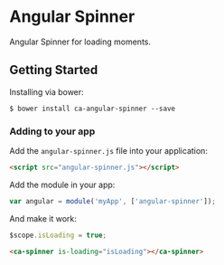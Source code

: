 # Angular Spinner

Angular Spinner for loading moments.

## Getting Started

Installing via bower:

```
$ bower install ca-angular-spinner --save
```

### Adding to your app

Add the `angular-spinner.js` file into your application:

```html
<script src="angular-spinner.js"></script>
```

Add the module in your app:

```js
var angular = module('myApp', ['angular-spinner']);
```

And make it work:

```js
$scope.isLoading = true;
```

```html
<ca-spinner is-loading="isLoading"></ca-spinner>
```

